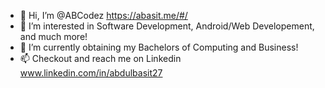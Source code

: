 - 👋 Hi, I’m @ABCodez https://abasit.me/#/
- 👀 I’m interested in Software Development, Android/Web Developement, and much more!
- 🌱 I’m currently obtaining my Bachelors of Computing and Business!
- 📫 Checkout and reach me on Linkedin www.linkedin.com/in/abdulbasit27

<!---
ABCodez/ABCodez is a ✨ special ✨ repository because its `README.md` (this file) appears on your GitHub profile.
You can click the Preview link to take a look at your changes.
--->
